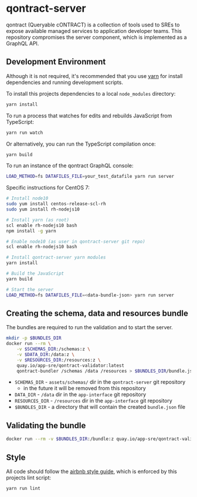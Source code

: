 # qontract-server

qontract (Queryable cONTRACT) is a collection of tools used to SREs to expose
available managed services to application developer teams. This repository
compromises the server component, which is implemented as a GraphQL API.

## Development Environment

Although it is not required, it's recommended that you use [yarn] for install
dependencies and running development scripts.

[yarn]: https://yarnpkg.com

To install this projects dependencies to a local `node_modules` directory:

```sh
yarn install
```

To run a process that watches for edits and rebuilds JavaScript from TypeScript:

```sh
yarn run watch
```

Or alternatively, you can run the TypeScript compilation once:

```sh
yarn build
```

To run an instance of the qontract GraphQL console:

```sh
LOAD_METHOD=fs DATAFILES_FILE=your_test_datafile yarn run server
```

Specific instructions for CentOS 7:

```sh
# Install node10
sudo yum install centos-release-scl-rh
sudo yum install rh-nodejs10

# Install yarn (as root)
scl enable rh-nodejs10 bash
npm install -g yarn

# Enable node10 (as user in qontract-server git repo)
scl enable rh-nodejs10 bash

# Install qontract-server yarn modules
yarn install

# Build the JavaScript
yarn build

# Start the server
LOAD_METHOD=fs DATAFILES_FILE=<data-bundle-json> yarn run server
```
## Creating the schema, data and resources bundle

The bundles are required to run the validation and to start the server.

```sh
mkdir -p $BUNDLES_DIR
docker run --rm \
    -v $SCHEMAS_DIR:/schemas:z \
    -v $DATA_DIR:/data:z \
    -v $RESOURCES_DIR:/resources:z \
    quay.io/app-sre/qontract-validator:latest
    qontract-bundler /schemas /data /resources > $BUNDLES_DIR/bundle.json
```

* `SCHEMAS_DIR` - `assets/schemas/` dir in the `qontract-server` git repository
    * in the future it will be removed from this repository
* `DATA_DIR` - `/data` dir in the `app-interface` git repository
* `RESOURCES_DIR` - `/resources` dir in the `app-interface` git repository
* `$BUNDLES_DIR` - a directory that will contain the created `bundle.json` file

## Validating the bundle

```sh
docker run --rm -v $BUNDLES_DIR:/bundle:z quay.io/app-sre/qontract-validator:latest qontract-validator --only-errors /bundle/bundle.json
```

## Style

All code should follow the [airbnb style guide], which is enforced by this
projects lint script:

[airbnb style guide]: https://github.com/airbnb/javascript

```sh
yarn run lint
```

